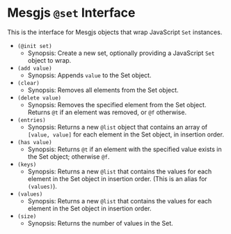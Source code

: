 # Mesgjs `@set` Interface

This is the interface for Mesgjs objects that wrap JavaScript `Set` instances.

* `(@init set)`
  * Synopsis: Create a new set, optionally providing a JavaScript `Set` object to wrap.
* `(add value)`
  * Synopsis: Appends `value` to the Set object.
* `(clear)`
  * Synopsis: Removes all elements from the Set object.  
* `(delete value)`
  * Synopsis: Removes the specified element from the Set object. Returns `@t` if an element was removed, or `@f` otherwise.
* `(entries)`
  * Synopsis: Returns a new `@list` object that contains an array of `[value, value]` for each element in the Set object, in insertion order.  
* `(has value)`
  * Synopsis: Returns `@t` if an element with the specified value exists in the Set object; otherwise `@f`.
* `(keys)`
  * Synopsis: Returns a new `@list` that contains the values for each element in the Set object in insertion order. (This is an alias for `(values)`).
* `(values)`
  * Synopsis: Returns a new `@list` that contains the values for each element in the Set object in insertion order.
* `(size)`
  * Synopsis: Returns the number of values in the Set.